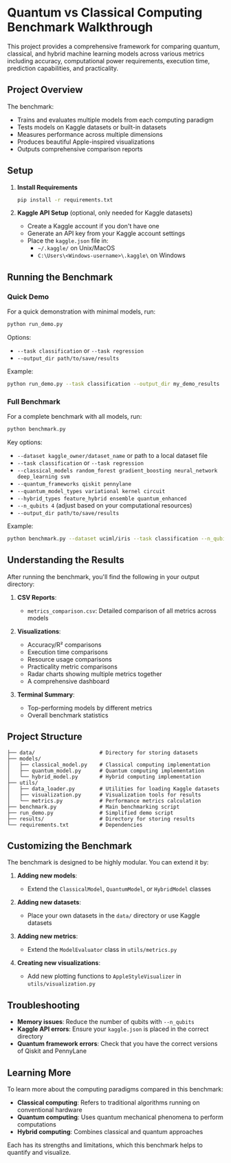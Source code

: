 # Quantum vs Classical Computing Benchmark Walkthrough

This project provides a comprehensive framework for comparing quantum, classical, and hybrid machine learning models across various metrics including accuracy, computational power requirements, execution time, prediction capabilities, and practicality.

## Project Overview

The benchmark:
- Trains and evaluates multiple models from each computing paradigm
- Tests models on Kaggle datasets or built-in datasets
- Measures performance across multiple dimensions
- Produces beautiful Apple-inspired visualizations
- Outputs comprehensive comparison reports

## Setup

1. **Install Requirements**

   ```bash
   pip install -r requirements.txt
   ```

2. **Kaggle API Setup** (optional, only needed for Kaggle datasets)

   - Create a Kaggle account if you don't have one
   - Generate an API key from your Kaggle account settings
   - Place the `kaggle.json` file in:
     - `~/.kaggle/` on Unix/MacOS
     - `C:\Users\<Windows-username>\.kaggle\` on Windows

## Running the Benchmark

### Quick Demo

For a quick demonstration with minimal models, run:

```bash
python run_demo.py
```

Options:
- `--task classification` or `--task regression`
- `--output_dir path/to/save/results`

Example:
```bash
python run_demo.py --task classification --output_dir my_demo_results
```

### Full Benchmark

For a complete benchmark with all models, run:

```bash
python benchmark.py
```

Key options:
- `--dataset kaggle_owner/dataset_name` or path to a local dataset file
- `--task classification` or `--task regression`
- `--classical_models random_forest gradient_boosting neural_network deep_learning svm`
- `--quantum_frameworks qiskit pennylane`
- `--quantum_model_types variational kernel circuit`
- `--hybrid_types feature_hybrid ensemble quantum_enhanced`
- `--n_qubits 4` (adjust based on your computational resources)
- `--output_dir path/to/save/results`

Example:
```bash
python benchmark.py --dataset uciml/iris --task classification --n_qubits 4
```

## Understanding the Results

After running the benchmark, you'll find the following in your output directory:

1. **CSV Reports**:
   - `metrics_comparison.csv`: Detailed comparison of all metrics across models

2. **Visualizations**:
   - Accuracy/R² comparisons
   - Execution time comparisons
   - Resource usage comparisons
   - Practicality metric comparisons
   - Radar charts showing multiple metrics together
   - A comprehensive dashboard

3. **Terminal Summary**:
   - Top-performing models by different metrics
   - Overall benchmark statistics

## Project Structure

```
├── data/                     # Directory for storing datasets
├── models/
│   ├── classical_model.py    # Classical computing implementation
│   ├── quantum_model.py      # Quantum computing implementation
│   └── hybrid_model.py       # Hybrid computing implementation
├── utils/
│   ├── data_loader.py        # Utilities for loading Kaggle datasets
│   ├── visualization.py      # Visualization tools for results
│   └── metrics.py            # Performance metrics calculation
├── benchmark.py              # Main benchmarking script
├── run_demo.py               # Simplified demo script
├── results/                  # Directory for storing results
└── requirements.txt          # Dependencies
```

## Customizing the Benchmark

The benchmark is designed to be highly modular. You can extend it by:

1. **Adding new models**:
   - Extend the `ClassicalModel`, `QuantumModel`, or `HybridModel` classes

2. **Adding new datasets**:
   - Place your own datasets in the `data/` directory or use Kaggle datasets

3. **Adding new metrics**:
   - Extend the `ModelEvaluator` class in `utils/metrics.py`

4. **Creating new visualizations**:
   - Add new plotting functions to `AppleStyleVisualizer` in `utils/visualization.py`

## Troubleshooting

- **Memory issues**: Reduce the number of qubits with `--n_qubits`
- **Kaggle API errors**: Ensure your `kaggle.json` is placed in the correct directory
- **Quantum framework errors**: Check that you have the correct versions of Qiskit and PennyLane

## Learning More

To learn more about the computing paradigms compared in this benchmark:

- **Classical computing**: Refers to traditional algorithms running on conventional hardware
- **Quantum computing**: Uses quantum mechanical phenomena to perform computations
- **Hybrid computing**: Combines classical and quantum approaches

Each has its strengths and limitations, which this benchmark helps to quantify and visualize. 